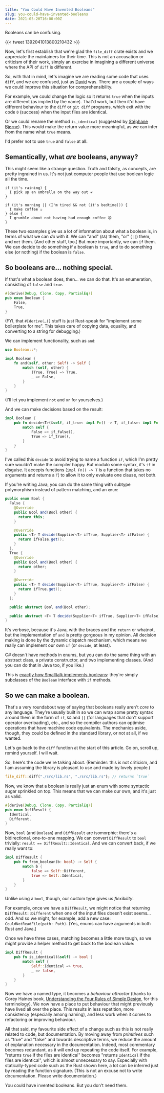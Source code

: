 ```yaml
---
title: "You Could Have Invented Booleans"
slug: you-could-have-invented-booleans
date: 2021-05-20T16:00:00Z
---
```


Booleans can be confusing.

{{< tweet 1392041013800210432 >}}

Now, let's first establish that we're glad the `file_diff` crate exists and we appreciate the maintainers for their time. This is not an accusation or criticism of their work, simply an exercise in imagining a different universe where the API of `diff` is different.

So, with that in mind, let's imagine we are reading some code that uses `diff`, and we are confused, just as [David][@rawkode] was. There are a couple of ways we could improve this situation for comprehensibility.

For example, we could change the logic so it returns `true` when the inputs are different (as implied by the name). That'd work, but then it'd have different behaviour to the `diff` or `git diff` programs, which exit with the code `0` (success) when the input files are identical.

Or we could rename the method `is_identical` (suggested by [Stéphane Bjørne][@stebjoerne]). This would make the return value more meaningful, as we can infer from the name what `true` means.

I'd prefer not to use `true` and `false` at all.

[@rawkode]: https://twitter.com/rawkode
[@stebjoerne]: https://twitter.com/SteBjoerne

## Semantically, what _are_ booleans, anyway?

This might seem like a strange question. Truth and falsity, as concepts, are pretty ingrained in us. It's not just computer people that use boolean logic all the time.

```
if (it's raining) {
  I pick up an umbrella on the way out ☔️
}
```

```
if (it's morning || (I'm tired && not (it's bedtime))) {
  I make coffee ☕
} else {
  I grumble about not having had enough coffee 😫
}
```

These two examples give us a lot of information about what a boolean is, in terms of what we can _do_ with it. We can "and" (`&&`) them, "or" (`||`) them, and `not` them. (And other stuff, too.) But more importantly, we can `if` them. We can decide to do something if a boolean is `true`, and to do something else (or nothing) if the boolean is `false`.

<!--more-->

## So booleans are… nothing special.

If that's what a boolean does, then… we can do that. It's an enumeration, consisting of `false` and `true`.

```rust
#[derive(Debug, Clone, Copy, PartialEq)]
pub enum Boolean {
    False,
    True,
}
```

(FYI, that `#[derive(…)]` stuff is just Rust-speak for "implement some boilerplate for me". This takes care of copying data, equality, and converting to a string for debugging.)

We can implement functionality, such as `and`:

```rust
use Boolean::*;

impl Boolean {
    fn and(self, other: Self) -> Self {
        match (self, other) {
            (True, True) => True,
            _ => False,
        }
    }
}
```

(I'll let you implement `not` and `or` for yourselves.)

And we can make decisions based on the result:

```rust
impl Boolean {
    pub fn decide<T>(&self, if_true: impl Fn() -> T, if_false: impl Fn() -> T) -> T {
        match self {
            False => if_false(),
            True => if_true(),
        }
    }
}
```

I've called this `decide` to avoid trying to name a function `if`, which I'm pretty sure wouldn't make the compiler happy. But modulo some syntax, it's `if` in disguise. It accepts functions (`impl Fn() -> T` is a function that takes no arguments and returns a `T`) to allow it to only evaluate one clause, not both.

If you're writing Java, you can do the same thing with subtype polymorphism instead of pattern matching, and an `enum`:

```java
public enum Bool {
  False {
    @Override
    public Bool and(Bool other) {
      return this;
    }

    @Override
    public <T> T decide(Supplier<T> ifTrue, Supplier<T> ifFalse) {
      return ifFalse.get();
    }
  },
  True {
    @Override
    public Bool and(Bool other) {
      return other;
    }

    @Override
    public <T> T decide(Supplier<T> ifTrue, Supplier<T> ifFalse) {
      return ifTrue.get();
    }
  };

  public abstract Bool and(Bool other);

  public abstract <T> T decide(Supplier<T> ifTrue, Supplier<T> ifFalse);
}
```

It's verbose, because it's Java, with the braces and the `return` or whatnot, but the implementation of `and` is pretty gorgeous in my opinion. All decision making is done by the dynamic dispatch mechanism, which means we really can implement our own `if` (or `decide`, at least).

C# doesn't have methods in enums, but you can do the same thing with an abstract class, a private constructor, and two implementing classes. (And you can do that in Java too, if you like.)

This is [exactly how Smalltalk implements booleans][smalltalk: a functional programming language]: they're simply subclasses of the `Boolean` interface with `if` methods.

[smalltalk: a functional programming language]: https://monospacedmonologues.com/2016/02/smalltalk-a-functional-programming-language/

## So we can make a boolean.

That's a very roundabout way of saying that booleans really aren't _core_ to any language. They're usually built in so we can wrap some pretty syntax around them in the form of `if`, `&&` and `||` (for languages that don't support operator overloading), etc., and so the compiler authors can optimise operations that have machine code equivalents. The mechanics aside, though, they could be defined in the standard library, or not at all, if we wanted.

Let's go back to the `diff` function at the start of this article. Go on, scroll up, remind yourself. I will wait.

So, here's the code we're talking about. (Reminder: this is not criticism, and I am assuming the library is pleasant to use and made by lovely people.)

```rust
file_diff::diff("./src/lib.rs", "./src/lib.rs"); // returns `true`
```

Now, we know that a boolean is really just an enum with some syntactic sugar sprinkled on top. This means that we can make our own, and it's just as valid.

```rust
#[derive(Debug, Clone, Copy, PartialEq)]
pub enum DiffResult {
  Identical,
  Different,
}
```

Now, `bool` (and `Boolean`) and `DiffResult` are isomorphic: there's a bidirectional, one-to-one mapping. We can convert `DiffResult` to `bool` trivially: `result == DiffResult::Identical`. And we can convert back, if we really want to:

```rust
impl DiffResult {
    pub fn from_boolean(b: bool) -> Self {
        match b {
            false => Self::Different,
            true => Self::Identical,
        }
    }
}
```

Unlike using a `bool`, though, our custom type gives us _flexibility_.

For example, once we have a `DiffResult`, we might notice that returning `DiffResult::Different` when one of the input files doesn't exist seems… odd. And so we might, for example, add a new case: `CouldNotReadFile(path: Path)`. (Yes, enums can have arguments in both Rust and Java.)

Once we have three cases, matching becomes a little more tough, so we might provide a helper method to get back to the boolean value:

```rust
impl DiffResult {
    pub fn is_identical(&self) -> bool {
        match self {
            Self::Identical => true,
            _ => false,
        }
    }
}
```

Now we have a named type, it becomes a _behaviour attractor_ (thanks to Corey Haines book, [Understanding the Four Rules of Simple Design][], for this terminology). We now have a place to put behaviour that might previously have lived all over the place. This results in less repetition, more consistency (especially among naming), and less work when it comes to refactoring or improving behaviour.

All that said, my favourite side effect of a change such as this is not really related to code, but documentation. By moving away from _primitives_ such as "true" and "false" and towards descriptive terms, we reduce the amount of explanation necessary in the documentation. Indeed, most commentary becomes redundant, as it will end up repeating the code itself. For example, "returns `true` if the files are identical" becomes "returns `Identical` if the files are identical", which is almost unnecessary to say. Especially with statically-typed code such as the Rust shown here, a lot can be inferred just by reading the function signature. (This is not an excuse not to write documentation. Please write documentation.)

You could have invented booleans. But you don't need them.

[understanding the four rules of simple design]: https://leanpub.com/4rulesofsimpledesign
